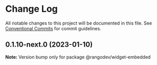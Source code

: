 # Change Log

All notable changes to this project will be documented in this file.
See [Conventional Commits](https://conventionalcommits.org) for commit guidelines.

## 0.1.10-next.0 (2023-01-10)

**Note:** Version bump only for package @rangodev/widget-embedded
